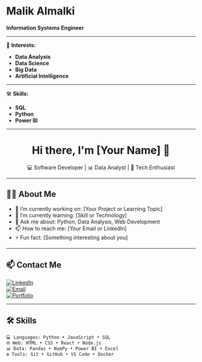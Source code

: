 # Malik Almalki

**Information Systems Engineer**

---

🎯 **Interests:** 
- **Data Analysis**
- **Data Science**
- **Big Data**
- **Artificial Intelligence** 

---

 🛠️ **Skills:**

- **SQL**
- **Python**
- **Power BI**

---


<h1 align="center">Hi there, I'm [Your Name] 👋</h1>
<p align="center">💻 Software Developer | 📊 Data Analyst | 🚀 Tech Enthusiast</p>

---

## 👨‍💻 About Me

- 🔭 I’m currently working on: [Your Project or Learning Topic]
- 🌱 I’m currently learning: [Skill or Technology]
- 💬 Ask me about: Python, Data Analysis, Web Development
- 📫 How to reach me: [Your Email or LinkedIn]
- ⚡ Fun fact: [Something interesting about you]

---

## 📫 Contact Me

[![LinkedIn](https://img.shields.io/badge/LinkedIn-blue?style=flat&logo=linkedin)](your-linkedin-url)  
[![Email](https://img.shields.io/badge/Email-D14836?style=flat&logo=gmail&logoColor=white)](mailto:your-email@example.com)  
[![Portfolio](https://img.shields.io/badge/Portfolio-000000?style=flat&logo=About.me&logoColor=white)](your-portfolio-url)  

---

## 🛠️ Skills

```bash
💻 Languages: Python • JavaScript • SQL  
🌐 Web: HTML • CSS • React • Node.js  
📊 Data: Pandas • NumPy • Power BI • Excel  
⚙️ Tools: Git • GitHub • VS Code • Docker



